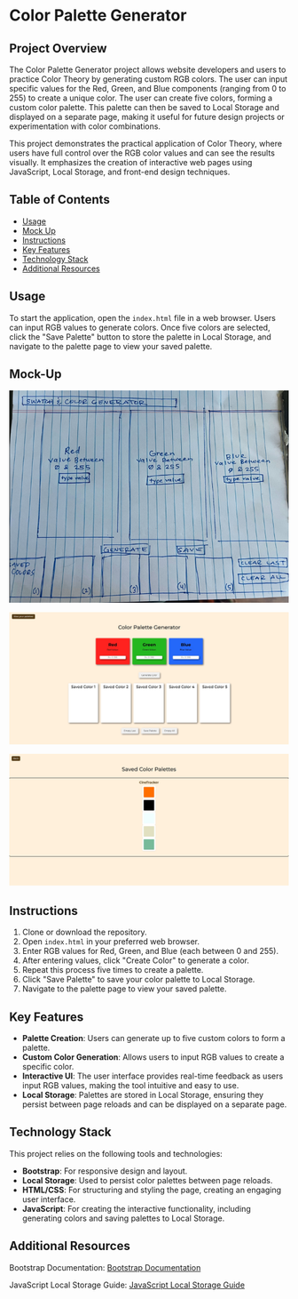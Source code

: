 # Color Palette Generator

## Project Overview

The Color Palette Generator project allows website developers and users to practice Color Theory by generating custom RGB colors. The user can input specific values for the Red, Green, and Blue components (ranging from 0 to 255) to create a unique color. The user can create five colors, forming a custom color palette. This palette can then be saved to Local Storage and displayed on a separate page, making it useful for future design projects or experimentation with color combinations.

This project demonstrates the practical application of Color Theory, where users have full control over the RGB color values and can see the results visually. It emphasizes the creation of interactive web pages using JavaScript, Local Storage, and front-end design techniques.

## Table of Contents

- [Usage](#usage)
- [Mock Up](#mock-up)
- [Instructions](#instructions)
- [Key Features](#key-features)
- [Technology Stack](#technology-stack)
- [Additional Resources](#additional-resources)

## Usage

To start the application, open the `index.html` file in a web browser. Users can input RGB values to generate colors. Once five colors are selected, click the "Save Palette" button to store the palette in Local Storage, and navigate to the palette page to view your saved palette.

## Mock-Up

![Wireframe](./images/wireframe.jpg)

![Screenshot](./images/scWebsite1.jpg)

![Screenshot](./images/scWebsite2.jpg)

## Instructions

1. Clone or download the repository.
2. Open `index.html` in your preferred web browser.
3. Enter RGB values for Red, Green, and Blue (each between 0 and 255).
4. After entering values, click "Create Color" to generate a color.
5. Repeat this process five times to create a palette.
6. Click "Save Palette" to save your color palette to Local Storage.
7. Navigate to the palette page to view your saved palette.

## Key Features

- **Palette Creation**: Users can generate up to five custom colors to form a palette.
- **Custom Color Generation**: Allows users to input RGB values to create a specific color.
- **Interactive UI**: The user interface provides real-time feedback as users input RGB values, making the tool intuitive and easy to use.
- **Local Storage**: Palettes are stored in Local Storage, ensuring they persist between page reloads and can be displayed on a separate page.

## Technology Stack

This project relies on the following tools and technologies:
- **Bootstrap**: For responsive design and layout.
- **Local Storage**: Used to persist color palettes between page reloads.
- **HTML/CSS**: For structuring and styling the page, creating an engaging user interface.
- **JavaScript**: For creating the interactive functionality, including generating colors and saving palettes to Local Storage.

## Additional Resources

Bootstrap Documentation: [Bootstrap Documentation](https://getbootstrap.com/)

JavaScript Local Storage Guide: [JavaScript Local Storage Guide](https://developer.mozilla.org/en-US/docs/Web/API/Window/localStorage)
